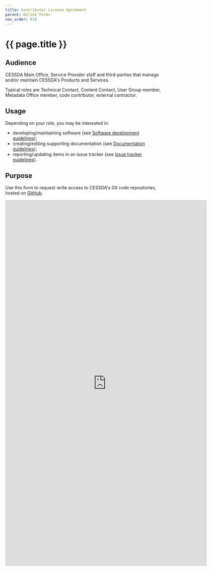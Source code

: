 ```yaml
---
title: Contributor License Agreement
parent: Online Forms
nav_order: 910
---
```


# {{ page.title }}

## Audience

CESSDA Main Office, Service Provider staff and third-parties that manage and/or maintain CESSDA's Products and Services.

Typical roles are Technical Contact, Content Contact, User Group member, Metadata Office member,
code contributor, external contractor.

## Usage

Depending on your role, you may be interested in:

* developing/maintaining software (see [Software development guidelines](/software/index.html));
* creating/editing supporting documentation (see [Documentation guidelines](/sml/ca1-documentation.html));
* reporting/updating items in an issue tracker (see [Issue tracker guidelines](/software/issue-tracking.html)).

## Purpose

Use this form to request write access to CESSDA's Git code repositories, hosted on [GitHub](https://github.com/cessda/).

<iframe src="https://docs.google.com/forms/d/e/1FAIpQLSfS2sOjZ2Ax5nIhvONY5E1yVsDgMkNzl0yw2TbMTA-5MYdCXQ/viewform?embedded=true"
  width="640" height="1163" frameborder="0" marginheight="0" marginwidth="0">Loading…</iframe>
